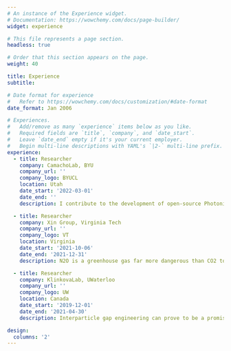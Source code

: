 ```yaml
---
# An instance of the Experience widget.
# Documentation: https://wowchemy.com/docs/page-builder/
widget: experience

# This file represents a page section.
headless: true

# Order that this section appears on the page.
weight: 40

title: Experience
subtitle:

# Date format for experience
#   Refer to https://wowchemy.com/docs/customization/#date-format
date_format: Jan 2006

# Experiences.
#   Add/remove as many `experience` items below as you like.
#   Required fields are `title`, `company`, and `date_start`.
#   Leave `date_end` empty if it's your current employer.
#   Begin multi-line descriptions with YAML's `|2-` multi-line prefix.
experience:
  - title: Researcher
    company: CamachoLab, BYU
    company_url: ''
    company_logo: BYUCL
    location: Utah
    date_start: '2022-03-01'
    date_end: ''
    description: I contribute to the development of open-source Photonic Integrated Circuits simulation packages (called Simphony and SiPANN). I am also a top contributor of gdsfactory, an open-source EDA tool for PICs

  - title: Researcher
    company: Xin Group, Virginia Tech
    company_url: ''
    company_logo: VT
    location: Virginia
    date_start: '2021-10-06'
    date_end: '2021-12-31'
    description: N2O is a greenhouse gas far more dangerous than CO2 to the ozone layer. I focused on developing efficient and cost-effective nanocatalysts to mitigate N2O levels in the atmosphere using DFT and MD computations

  - title: Researcher
    company: KlinkovaLab, UWaterloo
    company_url: ''
    company_logo: UW
    location: Canada
    date_start: '2019-12-01'
    date_end: '2021-04-30'
    description: Interparticle gap engineering can prove to be a promising platform for designing high g-factor plasmonic nanopolymers. I studied the chiroptical properties of a novel plasmonic polymer through FDTD simulations. I also worked on a project where I studied the structural stability of nanocatalysts using computational methods.

design:
  columns: '2'
---
```

